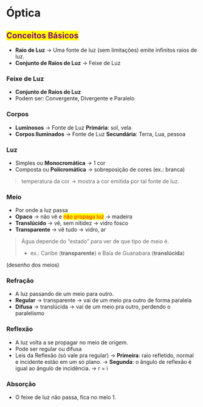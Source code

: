 # Óptica

## <mark style="color:purple;">Conceitos Básicos</mark>

* **Raio de Luz** → Uma fonte de luz (sem limitações) emite infinitos raios de luz.
* **Conjunto de Raios de Luz** -> Feixe de Luz

### Feixe de Luz

* **Conjunto de Raios de Luz**
* Podem ser: Convergente, Divergente e Paralelo

### Corpos

* **Luminosos** → Fonte de Luz **Primária**: sol, vela
* **Corpos Iluminados** → Fonte de Luz **Secundária**: Terra, Lua, pessoa

### Luz

* Simples ou **Monocromática** → 1 cor
* Composta ou **Policromática** → sobreposição de cores (ex.: branca)

> temperatura da cor → mostra a cor emitida por tal fonte de luz.

### Meio

* Por onde a luz passa
* **Opaco** → não vê e <mark style="color:red;">não propaga luz</mark> → madeira
* **Translúcido** → vê, sem nitidez → vidro fosco
* **Transparente** → vê tudo → vidro, ar

> Água depende do “estado” para ver de que tipo de meio é.
>
> * ex.: Caribe (**transparente**) e Baía de Guanabara (**translúcida**)

(desenho dos meios)

### Refração

* A luz passando de um meio para outro.
* **Regular** → transparente → vai de um meio pra outro de forma paralela
* **Difusa** → translúcida → vai de um meio pra outro, perdendo o paralelismo

### Reflexão

* A luz volta a se propagar no meio de origem.
* Pode ser regular ou difusa
* Leis da Reflexão (só vale pra regular) → **Primeira**: raio refletido, normal e incidente estão em um só plano. → **Segunda**: o ângulo de reflexão é igual ao ângulo de incidência. → r = i

### Absorção

* O feixe de luz não passa, fica no meio 1.
